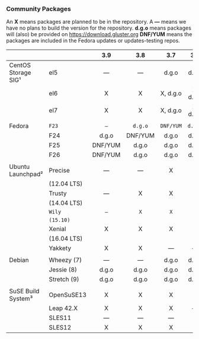 ### Community Packages

An **X** means packages are planned to be in the repository.
A **—** means we have no plans to build the version for the repository.
**d.g.o** means packages will (also) be provided on https://download.gluster.org
**DNF/YUM** means the packages are included in the Fedora updates or updates-testing repos.

|                   |             |   3.9    |   3.8    |   3.7    |   3.6    |
|-------------------|-------------|:--------:|:--------:|:--------:|:--------:|
|CentOS Storage SIG¹|el5          |    —     |    —     |   d.g.o  |   d.g.o  |
|                   |el6          |    X     |    X     | X, d.g.o | X, d.g.o |
|                   |el7          |    X     |    X     | X, d.g.o | X, d.g.o |
|                   |             |          |          |          |          |
|Fedora             |`F23`        |   `—`    | `d.g.o`  |`DNF/YUM` | `d.g.o`  |
|                   |F24          |  d.g.o   | DNF/YUM  |  d.g.o   |  d.g.o   |
|                   |F25          | DNF/YUM  |  d.g.o   |  d.g.o   |  d.g.o   |
|                   |F26          | DNF/YUM  |  d.g.o   |  d.g.o   |  d.g.o   |
|                   |             |          |          |          |          |
|Ubuntu Launchpad²  |Precise      |    —     |    —     |    X     |    X     |
|                   | (12.04 LTS) |          |          |          |          |
|                   |Trusty       |    —     |    X     |    X     |    X     |
|                   | (14.04 LTS) |          |          |          |          |
|                   |`Wily`       |   `—`    |   `X`    |   `X`    |   `X`    |
|                   |`(15.10)`    |          |          |          |          |
|                   |Xenial       |    X     |    X     |    X     |    X     |
|                   | (16.04 LTS) |          |          |          |          |
|                   |Yakkety      |    X     |    X     |    —     |    —     |
|                   |             |          |          |          |          |
|Debian             |Wheezy (7)   |    —     |    —     |  d.g.o   |  d.g.o   |
|                   |Jessie (8)   |  d.g.o   |  d.g.o   |  d.g.o   |  d.g.o   |
|                   |Stretch (9)  |  d.g.o   |  d.g.o   |  d.g.o   |  d.g.o   |
|                   |             |          |          |          |          |
| SuSE Build System³|OpenSuSE13   |    X     |    X     |    X     |    X     |
|                   |Leap 42.X    |    X     |    X     |    X     |    —     |
|                   |SLES11       |    —     |    —     |    —     |    X     |
|                   |SLES12       |    X     |    X     |    X     |    X     |
